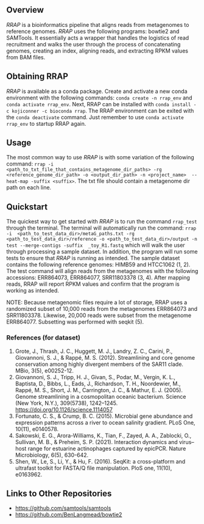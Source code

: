 ## Overview
*RRAP* is a bioinformatics pipeline that aligns reads from metagenomes to reference
genomes. *RRAP* uses the following programs: bowtie2 and SAMTools. It
essentially acts a wrapper that handles the logistics of read recruitment and walks
the user through the process of concatenating genomes, creating an index, aligning
reads, and extracting RPKM values from BAM files. 

## Obtaining RRAP
*RRAP* is available as a conda package. Create and activate a new conda environment 
with the following commands: `conda create -n rrap_env` and `conda activate rrap_env`.
Next, RRAP can be installed with `conda install -c kojiconner -c bioconda rrap`.
The RRAP environment can be exited with the `conda deactivate` command. Just remember
to use `conda activate rrap_env` to startup RRAP again.

## Usage
The most common way to use *RRAP* is with some variation of the following command:
`rrap -i  <path_to_txt_file_that_contains_metagenome_dir_paths> -rg 
<reference_genome_dir_path> -o <output_dir_path> -n <project_name> 
--heat-map -suffix <suffix>`. The txt file should contain a metagenome dir path
on each line. 

## Quickstart
The quickest way to get started with *RRAP* is to run the command `rrap_test`
through the terminal. The terminal will automatically run the command: 
`rrap -i  <path_to_test_data_dir>/metaG_paths.txt -rg <path_to_test_data_dir>/reference
 -o <path_to_test_data_dir>/output -n test --merge-contigs -suffix 
_toy_R1.fastq` which will walk the user through processing a sample dataset. In
addition, the program will run some tests to ensure that *RRAP* is running as
intended. The sample dataset contains the following reference genomes: HIMB59 and 
HTCC1062 (1, 2). The test command will align reads from the metagenomes with the 
following accessions: ERR864073, ERR864077, SRR11803378 (3, 4). After mapping reads, 
RRAP will report RPKM values and confirm that the program is working as intended.

NOTE: Because metagenomic files require a lot of storage, RRAP uses a randomized subset
of 10,000 reads from the metagenomes ERR864073 and SRR11803378. Likewise, 20,000 reads 
were subset from the metagenome ERR864077. Subsetting was performed with seqkit (5).

### References (for dataset)
1. Grote, J., Thrash, J. C., Huggett, M. J., Landry, Z. C., Carini, P., Giovannoni, S. J., & Rappé, M. S. (2012). Streamlining and core genome conservation among highly divergent members of the SAR11 clade. MBio, 3(5), e00252-12.
2. Giovannoni, S. J., Tripp, H. J., Givan, S., Podar, M., Vergin, K. L., Baptista, D., Bibbs, L., Eads, J., Richardson, T. H., Noordewier, M., Rappé, M. S., Short, J. M., Carrington, J. C., & Mathur, E. J. (2005). Genome streamlining in a cosmopolitan oceanic bacterium. Science (New York, N.Y.), 309(5738), 1242–1245. https://doi.org/10.1126/science.1114057
3. Fortunato, C. S., & Crump, B. C. (2015). Microbial gene abundance and expression patterns across a river to ocean salinity gradient. PLoS One, 10(11), e0140578.
4. Sakowski, E. G., Arora-Williams, K., Tian, F., Zayed, A. A., Zablocki, O., Sullivan, M. B., & Preheim, S. P. (2021). Interaction dynamics and virus–host range for estuarine actinophages captured by epicPCR. Nature Microbiology, 6(5), 630-642.
5. Shen, W., Le, S., Li, Y., & Hu, F. (2016). SeqKit: a cross-platform and ultrafast toolkit for FASTA/Q file manipulation. PloS one, 11(10), e0163962.

## Links to Other Repositories
* https://github.com/samtools/samtools
* https://github.com/BenLangmead/bowtie2

